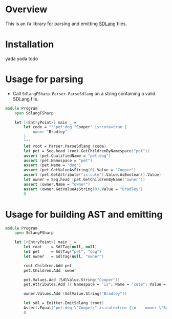 # Overview

This is an `F#` library for parsing and emitting [SDLang](https://sdlang.org/) files.

# Installation

yada yada todo

# Usage for parsing

* Call `SdlangFSharp.Parser.ParseSdlang` on a string containing a valid SDLang file.

```fsharp
module Program
    open SdlangFSharp

    let [<EntryPoint>] main _ =
        let code = """pet:dog "Cooper" is:cute=true {
            owner "Bradley"
        }
        """
        let root = Parser.ParseSdlang (code)
        let pet = Seq.head (root.GetChildrenByNamespace("pet"))
        assert (pet.QualifiedName = "pet:dog")
        assert (pet.Namespace = "pet")
        assert (pet.Name = "dog")
        assert (pet.GetValueAsString(0).Value = "Cooper")
        assert (pet.GetAttribute("is:cute").Value.AsBoolean().Value)
        let owner = Seq.head (pet.GetChildrenByName("owner"))
        assert (owner.Name = "owner")
        assert (owner.GetValueAsString(0).Value = "Bradley")
        0
```

# Usage for building AST and emitting

```fsharp
module Program
    open SdlangFSharp

    let [<EntryPoint>] main _ =
        let root    = SdlTag(null, null)
        let pet     = SdlTag("pet", "dog")
        let owner   = SdlTag(null, "owner")

        root.Children.Add pet
        pet.Children.Add  owner

        pet.Values.Add (SdlValue.String("Cooper"))
        pet.Attributes.Add ({ Namespace = "is"; Name = "cute"; Value = SdlValue.Boolean(true) })

        owner.Values.Add (SdlValue.String("Bradley"))

        let sdl = Emitter.EmitSdlang (root)
        Assert.Equal("pet:dog \"Cooper\" is:cute=true {\n    owner \"Bradley\" \n}\n", sdl)
        0
```